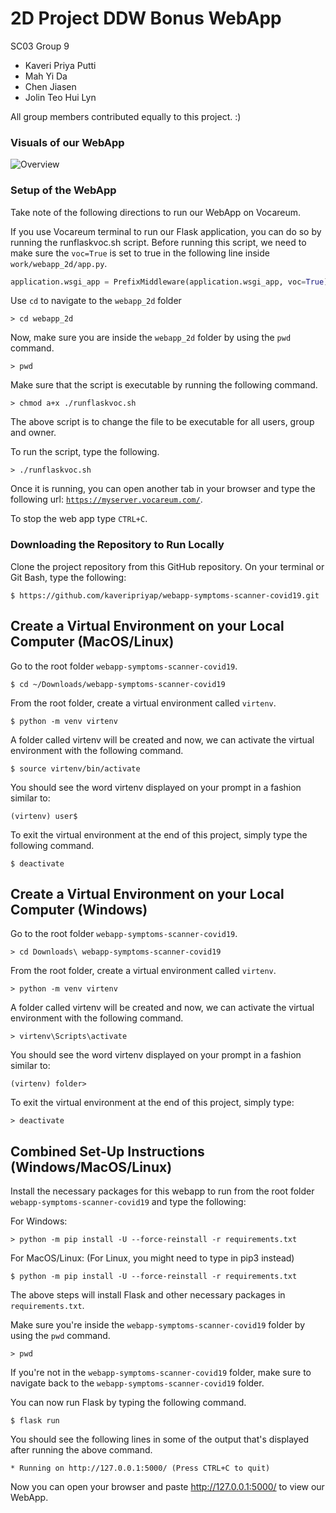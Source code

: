 # 2D Project DDW Bonus WebApp

SC03 Group 9
- Kaveri Priya Putti
- Mah Yi Da
- Chen Jiasen
- Jolin Teo Hui Lyn

All group members contributed equally to this project. :)

### Visuals of our WebApp
![Overview](templates/img_10.png)

### Setup of the WebApp

Take note of the following directions to run our WebApp on Vocareum.

If you use Vocareum terminal to run our Flask application, you can do so by running the runflaskvoc.sh script. Before running this script, we need to make sure the `voc=True` is set to true in the following line inside `work/webapp_2d/app.py`.

```python
application.wsgi_app = PrefixMiddleware(application.wsgi_app, voc=True)
```

Use `cd` to navigate to the `webapp_2d` folder

```shell
> cd webapp_2d
```

Now, make sure you are inside the `webapp_2d` folder by using the `pwd` command. 

```shell
> pwd
```

Make sure that the script is executable by running the following command. 

```shell
> chmod a+x ./runflaskvoc.sh
```
The above script is to change the file to be executable for all users, group and owner.

To run the script, type the following.

```shell
> ./runflaskvoc.sh
```

Once it is running, you can open another tab in your browser and type the following url: [`https://myserver.vocareum.com/`](https://myserver.vocareum.com/).

To stop the web app type `CTRL+C`. 

### Downloading the Repository to Run Locally

Clone the project repository from this GitHub repository. On your terminal or Git Bash, type the following:
```shell
$ https://github.com/kaveripriyap/webapp-symptoms-scanner-covid19.git
```

## Create a Virtual Environment on your Local Computer (MacOS/Linux)

Go to the root folder `webapp-symptoms-scanner-covid19`.

```shell
$ cd ~/Downloads/webapp-symptoms-scanner-covid19
```
From the root folder, create a virtual environment called `virtenv`.
```shell
$ python -m venv virtenv
```
A folder called virtenv will be created and now, we can activate the virtual environment with the following command.

```shell
$ source virtenv/bin/activate
```
You should see the word virtenv displayed on your prompt in a fashion similar to:

```shell
(virtenv) user$
```

To exit the virtual environment at the end of this project, simply type the following command.

```shell
$ deactivate
```

## Create a Virtual Environment on your Local Computer (Windows)

Go to the root folder  `webapp-symptoms-scanner-covid19`.

```shell
> cd Downloads\ webapp-symptoms-scanner-covid19
```

From the root folder, create a virtual environment called `virtenv`.

```shell
> python -m venv virtenv
```

A folder called virtenv will be created and now, we can activate the virtual environment with the following command.

```shell
> virtenv\Scripts\activate
```

You should see the word virtenv displayed on your prompt in a fashion similar to:

```shell
(virtenv) folder>
```

To exit the virtual environment at the end of this project, simply type:

```shell
> deactivate
```

## Combined Set-Up Instructions (Windows/MacOS/Linux)

Install the necessary packages for this webapp to run from the root folder `webapp-symptoms-scanner-covid19` and type the following:

For Windows:

```shell
> python -m pip install -U --force-reinstall -r requirements.txt
```

For MacOS/Linux: (For Linux, you might need to type in pip3 instead)
```shell
$ python -m pip install -U --force-reinstall -r requirements.txt
```

The above steps will install Flask and other necessary packages in `requirements.txt`.

Make sure you're inside the `webapp-symptoms-scanner-covid19` folder by using the `pwd` command.

```shell
> pwd
```

If you're not in the `webapp-symptoms-scanner-covid19` folder, make sure to navigate back to the `webapp-symptoms-scanner-covid19` folder.

You can now run Flask by typing the following command.
```shell
$ flask run
```

You should see the following lines in some of the output that's displayed after running the above command.
```shell
* Running on http://127.0.0.1:5000/ (Press CTRL+C to quit)
```

Now you can open your browser and paste http://127.0.0.1:5000/ to view our WebApp.
